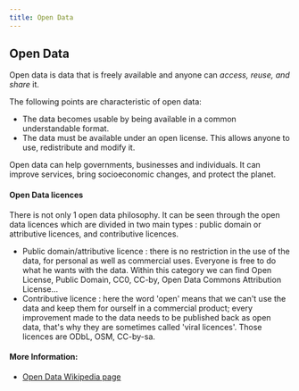 ```yaml
---
title: Open Data
---
```

## Open Data

Open data is data that is freely available and anyone can _access, reuse, and share_ it.

The following points are characteristic of open data:

* The data becomes usable by being available in a common understandable format.
* The data must be available under an open license. This allows anyone to use, redistribute and modify it.

Open data can help governments, businesses and individuals. It can improve services, bring socioeconomic changes, and protect the planet.

#### Open Data licences

There is not only 1 open data philosophy. It can be seen through the open data licences which are divided in two main types : public domain or attributive licences, and contributive licences.

* Public domain/attributive licence : there is no restriction in the use of the data, for personal as well as commercial uses. Everyone is free to do what he wants with the data. Within this category we can find Open License, Public Domain, CC0, CC-by, Open Data Commons Attribution License...
* Contributive licence : here the word 'open' means that we can't use the data and keep them for ourself in a commercial product; every improvement made to the data needs to be published back as open data, that's why they are sometimes called 'viral licences'. Those licences are ODbL, OSM, CC-by-sa.

#### More Information:
<!-- Please add any articles you think might be helpful to read before writing the article -->
* <a href='https://en.wikipedia.org/wiki/Open_data' target='_blank' rel='nofollow'>Open Data Wikipedia page</a>
